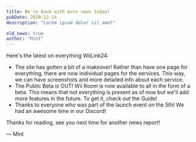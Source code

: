```yaml
---
title: We're back with more news today!
pubDate: 2020-12-14
description: "Lorem ipsum dolor sit amet"

old_news: true
author: "Mint"
---
```


Here's the latest on everything WiiLink24:

- The site has gotten a bit of a makeover! Rather than have one page for everything, there are now individual pages for the services. This way, we can have screenshots and more detailed info about each service.
- The Public Beta is OUT! Wii Room is now available to all in the form of a beta. This means that not everything is present as of now but we'll add more features in the future. To get it, check out the Guide!
- Thanks to everyone who was part of the launch event on the 5th! We had an awesome time in our Discord!

Thanks for reading, see you next time for another news report!

&mdash; Mint
